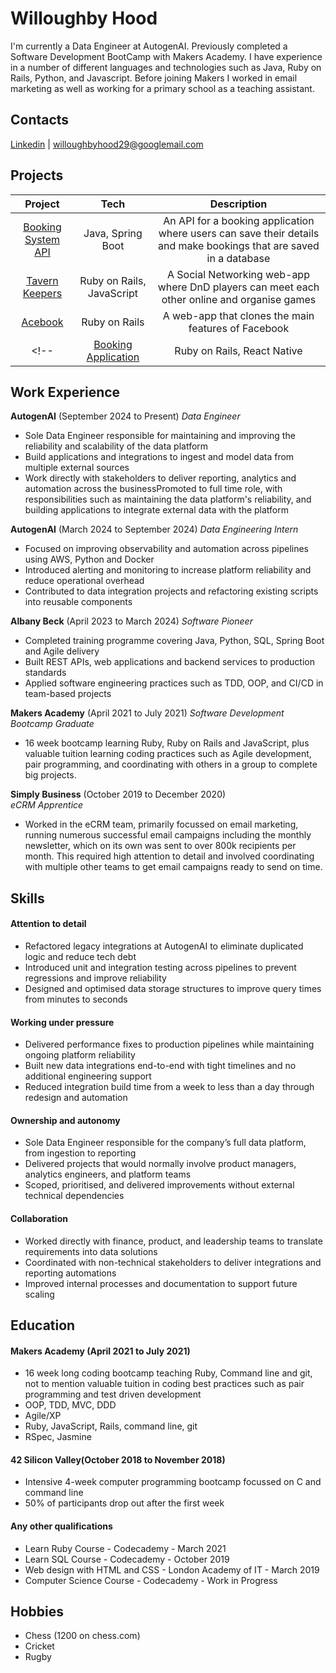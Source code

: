 # Willoughby Hood

I'm currently a Data Engineer at AutogenAI. Previously completed a Software Development BootCamp with Makers Academy.
I have experience in a number of different languages and technologies such as Java, Ruby on Rails, Python, and Javascript. Before joining Makers I worked in email marketing as well as working for a primary school as a teaching assistant.

## Contacts

[Linkedin](https://www.linkedin.com/in/willoughbyhood/) | <willoughbyhood29@googlemail.com> 

## Projects

|     Project    |            Tech           |                                         Description                                         |
|:--------------:|:-------------------------:|:-------------------------------------------------------------------------------------------:|
| [Booking System API](https://github.com/Wh3g/haircut_booking.git) | Java, Spring Boot | An API for a booking application where users can save their details and make bookings that are saved in a database |
| [Tavern Keepers](https://github.com/jennybell/dnd-finder.git) | Ruby on Rails, JavaScript | A Social Networking web-app where DnD players can meet each other online and organise games |
|     [Acebook](https://github.com/Wh3g/Acebook-The-Wallies.git)    |       Ruby on Rails       |                     A web-app that clones the main features of Facebook                     |
<!-- | [Booking Application](https://github.com/Wh3g/booking_cal_web.git) | Ruby on Rails, React Native | (Work in progress) A booking system for a hairdressing business,  where customers can book appointments online, and the client can manage their calendar on a mobile app | -->

<!-- ![Willoughby Hood's GitHub stats](https://github-readme-stats-ruby-one.vercel.app/api?username=wh3g&show_icons=true&theme=radical) -->

## Work Experience

**AutogenAI** (September 2024 to Present)
_Data Engineer_

- Sole Data Engineer responsible for maintaining and improving the reliability and scalability of the data platform
- Build applications and integrations to ingest and model data from multiple external sources
- Work directly with stakeholders to deliver reporting, analytics and automation across the businessPromoted to full time role, with responsibilities such as maintaining the data platform's reliability, and building applications to integrate external data with the platform

**AutogenAI** (March 2024 to September 2024)
_Data Engineering Intern_

- Focused on improving observability and automation across pipelines using AWS, Python and Docker
- Introduced alerting and monitoring to increase platform reliability and reduce operational overhead
- Contributed to data integration projects and refactoring existing scripts into reusable components

**Albany Beck** (April 2023 to March 2024)
_Software Pioneer_

- Completed training programme covering Java, Python, SQL, Spring Boot and Agile delivery
- Built REST APIs, web applications and backend services to production standards
- Applied software engineering practices such as TDD, OOP, and CI/CD in team-based projects

**Makers Academy** (April 2021 to July 2021)
_Software Development Bootcamp Graduate_

- 16 week bootcamp learning Ruby, Ruby on Rails and JavaScript, plus valuable tuition learning coding practices such as Agile development, pair programming, and coordinating with others in a group to complete big projects.

**Simply Business** (October 2019 to December 2020)  
_eCRM Apprentice_

- Worked in the eCRM team, primarily focussed on email marketing, running numerous successful email campaigns including the monthly newsletter, which on its own was sent to over 800k recipients per month. This required high attention to detail and involved coordinating with multiple other teams to get email campaigns ready to send on time.

## Skills

#### Attention to detail

- Refactored legacy integrations at AutogenAI to eliminate duplicated logic and reduce tech debt  
- Introduced unit and integration testing across pipelines to prevent regressions and improve reliability  
- Designed and optimised data storage structures to improve query times from minutes to seconds

#### Working under pressure
- Delivered performance fixes to production pipelines while maintaining ongoing platform reliability  
- Built new data integrations end-to-end with tight timelines and no additional engineering support  
- Reduced integration build time from a week to less than a day through redesign and automation

#### Ownership and autonomy
- Sole Data Engineer responsible for the company’s full data platform, from ingestion to reporting  
- Delivered projects that would normally involve product managers, analytics engineers, and platform teams  
- Scoped, prioritised, and delivered improvements without external technical dependencies

#### Collaboration
- Worked directly with finance, product, and leadership teams to translate requirements into data solutions  
- Coordinated with non-technical stakeholders to deliver integrations and reporting automations  
- Improved internal processes and documentation to support future scaling
## Education

#### Makers Academy (April 2021 to July 2021)

- 16 week long coding bootcamp teaching Ruby, Command line and git, not to mention valuable tuition in coding best practices such as pair programming and test driven development
- OOP, TDD, MVC, DDD
- Agile/XP
- Ruby, JavaScript, Rails, command line, git
- RSpec, Jasmine

#### 42 Silicon Valley(October 2018 to November 2018)

- Intensive 4-week computer programming bootcamp focussed on C and command line
- 50% of participants drop out after the first week

#### Any other qualifications

- Learn Ruby Course - Codecademy - March 2021
- Learn SQL Course - Codecademy - October 2019
- Web design with HTML and CSS - London Academy of IT - March 2019
- Computer Science Course - Codecademy - Work in Progress

## Hobbies

- Chess (1200 on chess.com)
- Cricket
- Rugby
